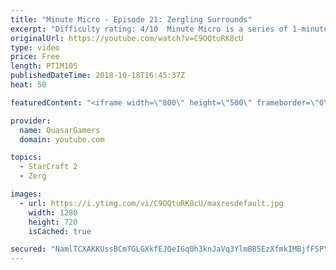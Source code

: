 ```yaml
---
title: "Minute Micro - Episode 21: Zergling Surrounds"
excerpt: "Difficulty rating: 4/10  Minute Micro is a series of 1-minute videos explaining how to perform common micro techniques. This episode is on zergling surrounds.  twitch.tv/Quasarprintf"
originalUrl: https://youtube.com/watch?v=C9OQtuRK8cU
type: video
price: Free
length: PT1M10S
publishedDateTime: 2018-10-18T16:45:37Z
heat: 50

featuredContent: "<iframe width=\"800\" height=\"500\" frameborder=\"0\" src=\"https://www.youtube.com/embed/C9OQtuRK8cU\" allow=\"accelerometer; autoplay; encrypted-media; gyroscope; picture-in-picture\" allowfullscreen></iframe>"

provider:
  name: QuasarGamers
  domain: youtube.com

topics:
  - StarCraft 2
  - Zerg

images:
  - url: https://i.ytimg.com/vi/C9OQtuRK8cU/maxresdefault.jpg
    width: 1280
    height: 720
    isCached: true

secured: "NamlTCXAKKUssBCmTGLGXkfEJQeIGq0h3knJaVq3YlmB85EzXfmkIMBjfFSPYB2hY4bVVZb28swlRQok/f8ynMro0CnMH0U0oFyTBQvdRU0r9Ft2Mv8HQtNaPMzCklWLokCyD5hrWcKlWlB1i0ySJO/23f5UO5uLSZBgao+Ow4lkT0MjOtzHL9fL6+dc1AyxW4tgEihyyEmdglfpDAvMrs30TaLTQAMI58P7jJbbUBrShv9+XxhePFvtCRY6BAm3MwiIL234mxbATjAU3QRRAaaHhSOYYQsW847mbB+DMuECzdtamxaguKNjwAyPS0rBc9Q80W1FT6w1KQZCYZ5JaXQKwYqwDPyfadc1m6TJC56SUpvihQgKu9PdQMtULtv565b1CnECMg7ZXS/fj5Ms7oDaMps0Nsxr0ZiFR+/z3RI=;ybCCy2uHcNmM4D3XI4f9Ug=="
---
```


